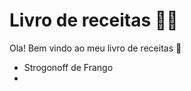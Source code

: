 # Livro de receitas :man_cook:

Ola! Bem vindo ao meu livro de receitas :wave:

- Strogonoff de Frango
- 

